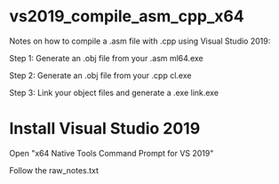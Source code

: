 # vs2019_compile_asm_cpp_x64

Notes on how to compile a .asm file with .cpp using Visual Studio 2019:

Step 1: Generate an .obj file from your .asm 
ml64.exe

Step 2: Generate an .obj file from your .cpp
cl.exe

Step 3: Link your object files and generate a .exe 
link.exe


# Install Visual Studio 2019

Open "x64 Native Tools Command Prompt for VS 2019"

Follow the raw_notes.txt

